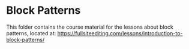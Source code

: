 # Block Patterns

This folder contains the course material for the lessons about block patterns,
located at:
https://fullsiteediting.com/lessons/introduction-to-block-patterns/
